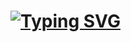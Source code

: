 # [![Typing SVG](https://readme-typing-svg.demolab.com?font=Fira+Code&size=24&pause=1000&color=D20000&random=false&width=435&lines=Antonino+Lorenzo)](https://git.io/typing-svg)

<!-- 
[![My Skills](https://skillicons.dev/icons?i=python,fastapi,docker)](https://skillicons.dev)

![tryhackme stats](https://raw.githubusercontent.com/antoninoLorenzo/antoninoLorenzo/master/assets/thm_propic.png)


## Blog

### 📓 Latest AI Articles

- [Free Inference Is All I Need: How to Run Large Language Models for Free Using Google Colab](https://medium.com/@lorenzoantonino946/free-inference-is-all-i-need-how-to-run-large-language-models-for-free-using-google-colab-fe961e86503b)

### 📛 Latest CTF Writeups





[![Top Langs](https://github-readme-stats.vercel.app/api/top-langs/?username=antoninoLorenzo&layout=compact&theme=shadow_red)](https://github.com/anuraghazra/github-readme-stats)

https://readme-typing-svg.demolab.com/demo/
https://skillicons.dev/
-->
